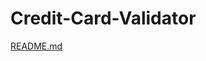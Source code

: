 # Credit-Card-Validator
[README.md](https://github.com/Garima91201/Credit-Card-Validator/files/13785212/README.md)
